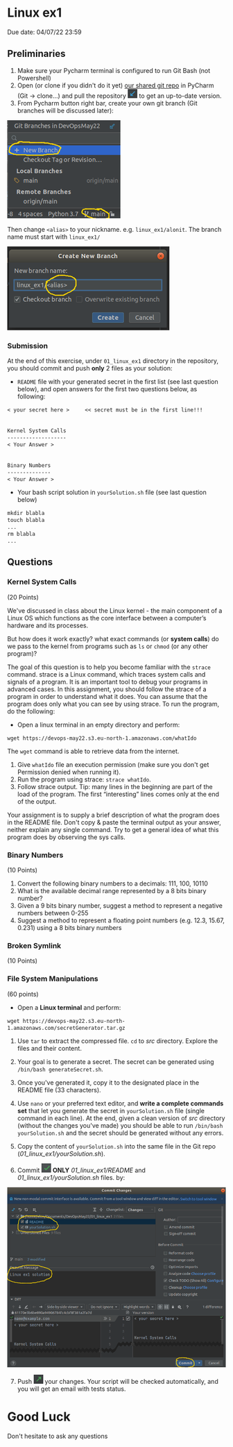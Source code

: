 # Linux ex1
Due date: 04/07/22 23:59

## Preliminaries

1. Make sure your Pycharm terminal is configured to run Git Bash (not Powershell)
2. Open (or clone if you didn't do it yet) [our shared git repo](https://github.com/alonitac/DevOpsMay22) in PyCharm (Git -> clone...) and pull the repository ![Pull Button](img/pull.png) to get an up-to-date version.
3. From Pycharm button right bar, create your own git branch (Git branches will be discussed later):

![New Branch](img/branch.png)

Then change `<alias>` to your nickname. e.g. `linux_ex1/alonit`. The branch name must start with `linux_ex1/`

![Branch Name](img/branch2.png)

### Submission

At the end of this exercise, under `01_linux_ex1` directory in the repository, you should commit and push **only** 2 files as your solution:

- `README` file with your generated secret in the first list (see last question below), and open answers for the first two questions below, as following:
```text
< your secret here >     << secret must be in the first line!!!


Kernel System Calls
-------------------
< Your Answer >


Binary Numbers
--------------
< Your Answer >

```

- Your bash script solution in `yourSolution.sh` file (see last question below)

```shell
mkdir blabla
touch blabla
...
rm blabla
...

```

## Questions

### Kernel System Calls
(20 Points)

We've discussed in class about the Linux kernel - the main component of a Linux OS which functions as the core interface between a computer’s hardware and its processes.

But how does it work exactly? what exact commands (or **system calls**) do we pass to the kernel from programs such as `ls` or `chmod` (or any other program)?

The goal of this question is to help you become familiar with the `strace` command. strace
is a Linux command, which traces system calls and signals of a program. It is an important tool
to debug your programs in advanced cases.
In this assignment, you should follow the strace of a program in order to understand what it
does. You can assume that the program does only what you can see by using strace.
To run the program, do the following:

- Open a linux terminal in an empty directory and perform:
```shell
wget https://devops-may22.s3.eu-north-1.amazonaws.com/whatIdo
```
The `wget` command is able to retrieve data from the internet.

1. Give `whatIdo` file an execution permission (make sure you don't get Permission denied when running it).
2. Run the program using strace: `strace whatIdo`.
3. Follow strace output. Tip: many lines in the beginning are part of the load of the
program. The first “interesting” lines comes only at the end of the output. 

Your assignment is to supply a brief description of what the program does in the README file. Don't copy & paste the terminal output as your answer, neither explain any single command. Try to get a general idea of what this program does by observing the sys calls.


### Binary Numbers
(10 Points)

1. Convert the following binary numbers to a decimals: 
111, 100, 10110
2. What is the available decimal range represented by a 8 bits binary number?
3. Given a 9 bits binary number, suggest a method to represent a negative numbers between 0-255
4. Suggest a method to represent a floating point numbers (e.g. 12.3,  15.67, 0.231) using a 8 bits binary numbers

### Broken Symlink
(10 Points)



### File System Manipulations
(60 points)

- Open a **Linux terminal** and perform:
```shell
wget https://devops-may22.s3.eu-north-1.amazonaws.com/secretGenerator.tar.gz
```

1. Use `tar` to extract the compressed file. `cd` to *src* directory. Explore the files and their content.
                                                                                                                                                                                                                                                                                                                                                                                                                                                                                                                                                                                                                                                                                                                                                                                                                                                                                                                                                                                                                                                                                                                                                                                                                                                                                                                                                                                                                                                                                                                                                                                                                                                                                                                                                                                                                                                                                                                                                                                                                                                                                                                                                                                                                                                                                                                                                                                                                                                
2. Your goal is to generate a secret. The secret can be generated using `/bin/bash generateSecret.sh`.

3. Once you've generated it, copy it to the designated place in the README file (33 characters). 

4. Use `nano` or your preferred text editor, and **write a complete commands set** that let you generate the secret in `yourSolution.sh` file (single command in each line).
At the end, given a clean version of *src* directory (without the changes you've made) you should be able to run `/bin/bash yourSolution.sh` and the secret should be generated without any errors. 
5. Copy the content of `yourSolution.sh` into the same file in the Git repo (_01_linux_ex1/yourSolution.sh_). 
6. Commit ![Commit Button](img/commit.png) **ONLY** *01_linux_ex1/README* and *01_linux_ex1/yourSolution.sh* files. by:

![Commit Msg](img/commitmsg.png)

7. Push ![Push Button](img/push.png) your changes. Your script will be checked automatically, and you will get an email with tests status.


# Good Luck

Don't hesitate to ask any questions